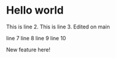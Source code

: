 # Hello world

This is line 2.
This is line 3.
Edited on main

line 7
line 8
line 9
line 10

New feature here!
